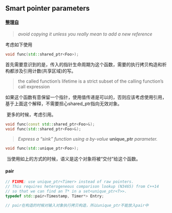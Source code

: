 ## Smart pointer parameters

#### [整理自]( https://herbsutter.com/2013/06/05/gotw-91-solution-smart-pointer-parameters/ )

>  *avoid copying it unless you really mean to add a new reference* 

考虑如下使用

```C++
void func(std::shared_ptr<Foo>);
```

​	首先需要意识到的是，传入的指针生命周期为这个函数，需要的执行拷贝构造和析构都涉及引用计数(共享区域)的写。

>  the called function’s lifetime is a strict subset of the calling function’s call expression 

​	如果这个函数有意保留一个指针，使用值传递是可以的，否则应该考虑使用引用，基于上面这个解释，不需要担心shared_ptr指向无效对象。

​	更多的时候，考虑引用。

```C++
void func(const std::shared_ptr<Foo>&);
void func(std::shared_ptr<Foo>&);
```



>  *Express a “sink” function using a by-value* **unique_ptr** *parameter.* 

```C++
void func(std::unique_ptr<Foo>);
```

​	当使用如上的方式的时候，语义是这个对象将被“交付”给这个函数。

#### pair

```C++
// FIXME: use unique_ptr<Timer> instead of raw pointers.
// This requires heterogeneous comparison lookup (N3465) from C++14
// so that we can find an T* in a set<unique_ptr<T>>.
typedef std::pair<Timestamp, Timer*> Entry;

// pair在构造的时候对输入对象执行拷贝构造，所以unique_ptr不能放入pair中
```

